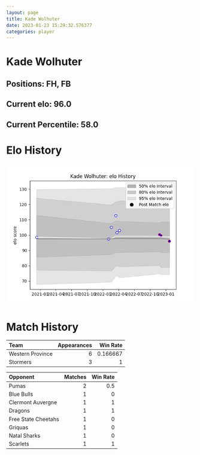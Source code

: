 ```yaml
---  
layout: page  
title: Kade Wolhuter  
date: 2023-01-23 15:29:32.576377  
categories: player  
---
```

# Kade Wolhuter

## Positions: FH, FB

## Current elo: 96.0

## Current Percentile: 58.0

# Elo History


![elo history](history_KadeWolhuter.png)
# Match History


| Team             |   Appearances |   Win Rate |
|:-----------------|--------------:|-----------:|
| Western Province |             6 |   0.166667 |
| Stormers         |             3 |   1        |

| Opponent            |   Matches |   Win Rate |
|:--------------------|----------:|-----------:|
| Pumas               |         2 |        0.5 |
| Blue Bulls          |         1 |        0   |
| Clermont Auvergne   |         1 |        1   |
| Dragons             |         1 |        1   |
| Free State Cheetahs |         1 |        0   |
| Griquas             |         1 |        0   |
| Natal Sharks        |         1 |        0   |
| Scarlets            |         1 |        1   |